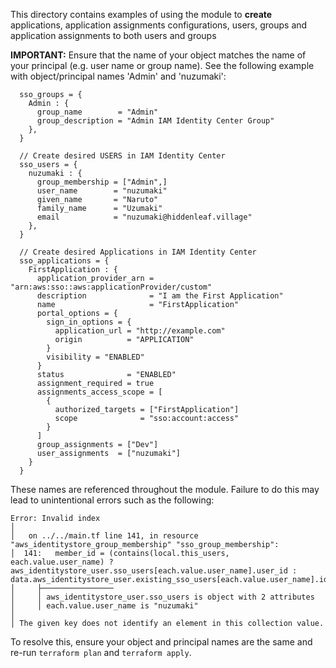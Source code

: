 This directory contains examples of using the module to **create** applications, application assignments configurations, users, groups and application assignments to both users and groups

**IMPORTANT:** Ensure that the name of your object matches the name of your principal (e.g. user name or group name). See the following example with object/principal names 'Admin' and 'nuzumaki':

```hcl
  sso_groups = {
    Admin : {
      group_name        = "Admin"
      group_description = "Admin IAM Identity Center Group"
    },
  }

  // Create desired USERS in IAM Identity Center
  sso_users = {
    nuzumaki : {
      group_membership = ["Admin",]
      user_name        = "nuzumaki"
      given_name       = "Naruto"
      family_name      = "Uzumaki"
      email            = "nuzumaki@hiddenleaf.village"
    },
  }

  // Create desired Applications in IAM Identity Center
  sso_applications = {
    FirstApplication : {
      application_provider_arn = "arn:aws:sso::aws:applicationProvider/custom"
      description              = "I am the First Application"
      name                     = "FirstApplication"
      portal_options = {
        sign_in_options = {
          application_url = "http://example.com"
          origin          = "APPLICATION"
        }
        visibility = "ENABLED"
      }
      status              = "ENABLED"
      assignment_required = true
      assignments_access_scope = [
        {
          authorized_targets = ["FirstApplication"]
          scope              = "sso:account:access"
        }
      ]
      group_assignments = ["Dev"]
      user_assignments  = ["nuzumaki"]
    }
  }

```

These names are referenced throughout the module. Failure to do this may lead to unintentional errors such as the following:

```
Error: Invalid index
│
│   on ../../main.tf line 141, in resource "aws_identitystore_group_membership" "sso_group_membership":
│  141:   member_id = (contains(local.this_users, each.value.user_name) ? aws_identitystore_user.sso_users[each.value.user_name].user_id : data.aws_identitystore_user.existing_sso_users[each.value.user_name].id)
│     ├────────────────
│     │ aws_identitystore_user.sso_users is object with 2 attributes
│     │ each.value.user_name is "nuzumaki"
│
│ The given key does not identify an element in this collection value.
```

To resolve this, ensure your object and principal names are the same and re-run `terraform plan` and `terraform apply`.

